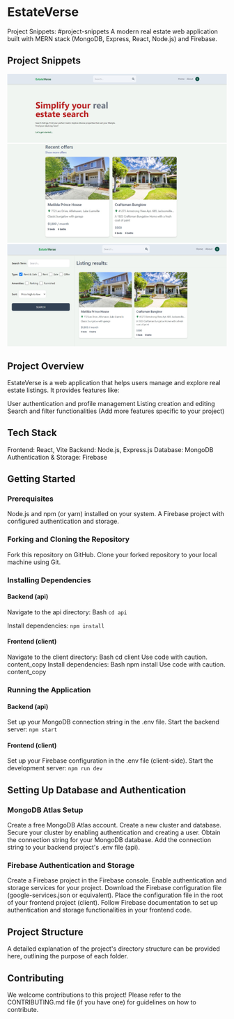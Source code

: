 # EstateVerse

Project Snippets: #project-snippets  A modern real estate web application built with MERN stack (MongoDB, Express, React, Node.js) and Firebase.

## Project Snippets 
![Header](images/header.jpg)
![recent](images/recent.jpg)
![dashboard](images/dash.jpg)

## Project Overview

EstateVerse is a web application that helps users manage and explore real estate listings. It provides features like:

User authentication and profile management
Listing creation and editing
Search and filter functionalities
(Add more features specific to your project)
## Tech Stack

Frontend: React, Vite
Backend: Node.js, Express.js
Database: MongoDB
Authentication & Storage: Firebase
## Getting Started

### Prerequisites

Node.js and npm (or yarn) installed on your system.
A Firebase project with configured authentication and storage.
### Forking and Cloning the Repository

Fork this repository on GitHub.
Clone your forked repository to your local machine using Git.
### Installing Dependencies

#### Backend (api)

Navigate to the api directory:
Bash
`cd api`

Install dependencies:
`npm install`

#### Frontend (client)

Navigate to the client directory:
Bash
cd client
Use code with caution.
content_copy
Install dependencies:
Bash
npm install
Use code with caution.
content_copy
### Running the Application

#### Backend (api)
Set up your MongoDB connection string in the .env file.
Start the backend server:
`npm start`

#### Frontend (client)
Set up your Firebase configuration in the .env file (client-side).
Start the development server:
`npm run dev`

## Setting Up Database and Authentication

### MongoDB Atlas Setup

Create a free MongoDB Atlas account.
Create a new cluster and database.
Secure your cluster by enabling authentication and creating a user.
Obtain the connection string for your MongoDB database.
Add the connection string to your backend project's .env file (api).
### Firebase Authentication and Storage

Create a Firebase project in the Firebase console.
Enable authentication and storage services for your project.
Download the Firebase configuration file (google-services.json or equivalent).
Place the configuration file in the root of your frontend project (client).
Follow Firebase documentation to set up authentication and storage functionalities in your frontend code.
## Project Structure

A detailed explanation of the project's directory structure can be provided here, outlining the purpose of each folder.

## Contributing

We welcome contributions to this project! Please refer to the CONTRIBUTING.md file (if you have one) for guidelines on how to contribute.

